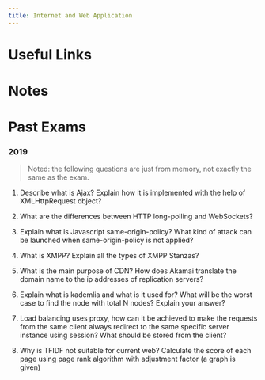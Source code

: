 ```yaml
---
title: Internet and Web Application
---
```


# Useful Links

# Notes

# Past Exams

### 2019

> Noted: the following questions are just from memory, not exactly the same as the exam.

1. Describe what is Ajax? Explain how it is implemented with the help of XMLHttpRequest object?

2. What are the differences between HTTP long-polling and WebSockets?

3. Explain what is Javascript same-origin-policy? What kind of attack can be launched when same-origin-policy is not applied?

4. What is XMPP? Explain all the types of XMPP Stanzas?

5. What is the main purpose of CDN? How does Akamai translate the domain name to the ip addresses of replication servers?

6. Explain what is kademlia and what is it used for? What will be the worst case to find the node with total N nodes? Explain your answer?

7. Load balancing uses proxy, how can it be achieved to make the requests from the same client always redirect to the same specific server instance using session? What should be stored from the client?

8. Why is TFIDF not suitable for current web? Calculate the score of each page using page rank algorithm with adjustment factor (a graph is given)
